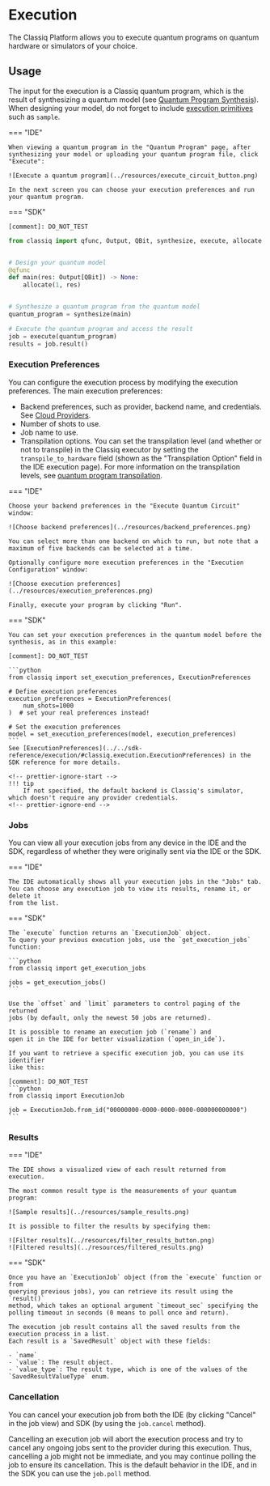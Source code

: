 # Execution

The Classiq Platform allows you to execute quantum programs on quantum hardware or simulators of your choice.

## Usage

The input for the execution is a Classiq quantum program, which is the result of synthesizing a quantum model (see [Quantum Program Synthesis](../synthesis/index.md)).
When designing your model, do not forget to include [execution primitives](primitives.md) such as `sample`.

=== "IDE"

    When viewing a quantum program in the "Quantum Program" page, after synthesizing your model or uploading your quantum program file, click "Execute":

    ![Execute a quantum program](../resources/execute_circuit_button.png)

    In the next screen you can choose your execution preferences and run your quantum program.

=== "SDK"

    [comment]: DO_NOT_TEST

```python
from classiq import qfunc, Output, QBit, synthesize, execute, allocate


# Design your quantum model
@qfunc
def main(res: Output[QBit]) -> None:
    allocate(1, res)


# Synthesize a quantum program from the quantum model
quantum_program = synthesize(main)

# Execute the quantum program and access the result
job = execute(quantum_program)
results = job.result()
```

### Execution Preferences

You can configure the execution process by modifying the execution preferences.
The main execution preferences:

-   Backend preferences, such as provider, backend name, and credentials. See [Cloud Providers](cloud-providers/index.md).
-   Number of shots to use.
-   Job name to use.
-   Transpilation options. You can set the transpilation level (and whether or not to transpile) in the Classiq executor
    by setting the `transpile_to_hardware` field (shown as the "Transpilation Option" field in the IDE execution page).
    For more information on the transpilation levels, see [quantum program transpilation](../synthesis/quantum-program-transpilation.md).

=== "IDE"

    Choose your backend preferences in the "Execute Quantum Circuit" window:

    ![Choose backend preferences](../resources/backend_preferences.png)

    You can select more than one backend on which to run, but note that a maximum of five backends can be selected at a time.

    Optionally configure more execution preferences in the "Execution Configuration" window:

    ![Choose execution preferences](../resources/execution_preferences.png)

    Finally, execute your program by clicking "Run".

=== "SDK"

    You can set your execution preferences in the quantum model before the synthesis, as in this example:

    [comment]: DO_NOT_TEST

    ```python
    from classiq import set_execution_preferences, ExecutionPreferences

    # Define execution preferences
    execution_preferences = ExecutionPreferences(
        num_shots=1000
    )  # set your real preferences instead!

    # Set the execution preferences
    model = set_execution_preferences(model, execution_preferences)
    ```
    See [ExecutionPreferences](../../sdk-reference/execution/#classiq.execution.ExecutionPreferences) in the SDK reference for more details.

    <!-- prettier-ignore-start -->
    !!! tip
        If not specified, the default backend is Classiq's simulator, which doesn't require any provider credentials.
    <!-- prettier-ignore-end -->

### Jobs

You can view all your execution jobs from any device in the IDE and the SDK,
regardless of whether they were originally sent via the IDE or the SDK.

=== "IDE"

    The IDE automatically shows all your execution jobs in the "Jobs" tab.
    You can choose any execution job to view its results, rename it, or delete it
    from the list.

=== "SDK"

    The `execute` function returns an `ExecutionJob` object.
    To query your previous execution jobs, use the `get_execution_jobs`
    function:

    ```python
    from classiq import get_execution_jobs

    jobs = get_execution_jobs()
    ```

    Use the `offset` and `limit` parameters to control paging of the returned
    jobs (by default, only the newest 50 jobs are returned).

    It is possible to rename an execution job (`rename`) and
    open it in the IDE for better visualization (`open_in_ide`).

    If you want to retrieve a specific execution job, you can use its identifier
    like this:

    [comment]: DO_NOT_TEST
    ```python
    from classiq import ExecutionJob

    job = ExecutionJob.from_id("00000000-0000-0000-0000-000000000000")
    ```

### Results

=== "IDE"

    The IDE shows a visualized view of each result returned from execution.

    The most common result type is the measurements of your quantum program:

    ![Sample results](../resources/sample_results.png)

    It is possible to filter the results by specifying them:

    ![Filter results](../resources/filter_results_button.png)
    ![Filtered results](../resources/filtered_results.png)

=== "SDK"

    Once you have an `ExecutionJob` object (from the `execute` function or from
    querying previous jobs), you can retrieve its result using the `result()`
    method, which takes an optional argument `timeout_sec` specifying the
    polling timeout in seconds (0 means to poll once and return).

    The execution job result contains all the saved results from the execution process in a list.
    Each result is a `SavedResult` object with these fields:

    - `name`
    - `value`: The result object.
    - `value_type`: The result type, which is one of the values of the `SavedResultValueType` enum.

### Cancellation

You can cancel your execution job from both the IDE (by clicking "Cancel" in the job view) and SDK (by using the `job.cancel` method).

Cancelling an execution job will abort the execution process and try to cancel any ongoing jobs sent to the provider during this execution.
Thus, cancelling a job might not be immediate, and you may continue polling the job to ensure its cancellation. This is the default behavior in the IDE, and in the SDK you can use the `job.poll` method.
